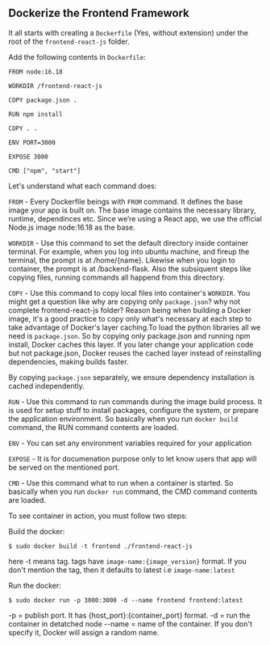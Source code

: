 ## Dockerize the Frontend Framework

It all starts with creating a `Dockerfile` (Yes, without extension) under the root of the `frontend-react-js` folder.

Add the following contents in `Dockerfile`:
```
FROM node:16.18

WORKDIR /frontend-react-js

COPY package.json .

RUN npm install

COPY . .

ENV PORT=3000

EXPOSE 3000

CMD ["npm", "start"]
```

Let's understand what each command does:

`FROM` - Every Dockerfile beings with `FROM` command. It defines the base image your app is built on. The base image contains the necessary library, runtime, dependinces etc. Since we’re using a React app, we use the official Node.js image node:16.18 as the base.

`WORKDIR` - Use this command to set the default directory inside container terminal. For example, when you log into ubuntu machine, and fireup the terminal, the prompt is at /home/{name}. Likewise when you login to container, the prompt is at /backend-flask. Also the subsiquent steps like copying files, running commands all happend from this directory.

`COPY` - Use this command to copy local files into container's `WORKDIR`.
You might get a question like why are copying only `package.json`? why not complete frontend-react-js folder? Reason being when building a Docker image, it's a good practice to copy only what's necessary at each step to take advantage of Docker's layer caching.To load the python libraries all we need is `package.json`. So by copying only package.json and running npm install, Docker caches this layer. If you later change your application code but not package.json, Docker reuses the cached layer instead of reinstalling dependencies, making builds faster. 

By copying `package.json` separately, we ensure dependency installation is cached independently.

`RUN` - Use this command to run commands during the image build process. It is used for setup stuff to install packages, configure the system, or prepare the application environment. So basically when you run `docker build` command, the RUN command contents are loaded.

`ENV` - You can set any environment variables required for your application

`EXPOSE` - It is for documenation purpose only to let know users that app will be served on the mentioned port.

`CMD` - Use this command what to run when a container is started. So basically when you run `docker run` command, the CMD command contents are loaded.


To see container in action, you must follow two steps:

Build the docker:
```
$ sudo docker build -t frontend ./frontend-react-js
```
here -t means tag. tags have `image-name:{image_version}` format.
If you don't mention the tag, then it defaults to latest i.e `image-name:latest`

Run the docker:
```
$ sudo docker run -p 3000:3000 -d --name frontend frontend:latest
```

-p = publish port. It has {host_port}:{container_port} format.
-d = run the container in detatched node
--name = name of the container. If you don't specify it, Docker will assign a random name.




